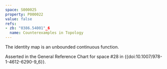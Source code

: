 ```yaml
---
space: S000025
property: P000022
value: false
refs:
- zb: "0386.54001"_6
  name: Counterexamples in Topology
---
```


The identity map is an unbounded continuous function.

Asserted in the General Reference Chart for space #28 in
{{doi:10.1007/978-1-4612-6290-9_6}}.
